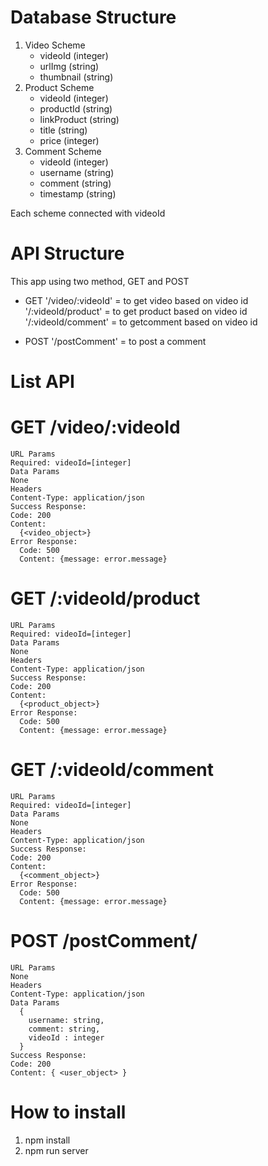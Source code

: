 # Database Structure
1. Video Scheme
   - videoId (integer)
   - urlImg (string)
   - thumbnail (string)
2. Product Scheme
   - videoId (integer)
   - productId (string)
   - linkProduct (string)
   - title (string)
   - price (integer)
4. Comment Scheme
   - videoId (integer)
   - username (string)
   - comment (string)
   - timestamp (string)
  
Each scheme connected with videoId

# API Structure 
This app using two method, GET and POST
  - GET
    '/video/:videoId' = to get video based on video id
    '/:videoId/product' = to get product based on video id
    '/:videoId/comment' = to getcomment based on video id

  - POST
    '/postComment' = to post a comment

# List API
  # GET /video/:videoId
  
    URL Params
    Required: videoId=[integer]
    Data Params
    None
    Headers
    Content-Type: application/json
    Success Response:
    Code: 200
    Content:
      {<video_object>}
    Error Response:
      Code: 500
      Content: {message: error.message}

    
  # GET /:videoId/product
  
    URL Params
    Required: videoId=[integer]
    Data Params
    None
    Headers
    Content-Type: application/json
    Success Response:
    Code: 200
    Content:
      {<product_object>}
    Error Response:
      Code: 500
      Content: {message: error.message}
      

  # GET /:videoId/comment
  
    URL Params
    Required: videoId=[integer]
    Data Params
    None
    Headers
    Content-Type: application/json
    Success Response:
    Code: 200
    Content:
      {<comment_object>}
    Error Response:
      Code: 500
      Content: {message: error.message}


  # POST /postComment/

    URL Params
    None
    Headers
    Content-Type: application/json
    Data Params
      {
        username: string,
        comment: string,
        videoId : integer
      }
    Success Response:
    Code: 200
    Content: { <user_object> }


# How to install
1. npm install
2. npm run server
